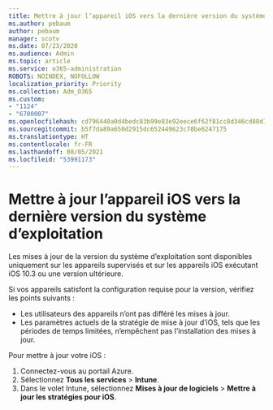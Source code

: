 ```yaml
---
title: Mettre à jour l’appareil iOS vers la dernière version du système d’exploitation
ms.author: pebaum
author: pebaum
manager: scotv
ms.date: 07/23/2020
ms.audience: Admin
ms.topic: article
ms.service: o365-administration
ROBOTS: NOINDEX, NOFOLLOW
localization_priority: Priority
ms.collection: Adm_O365
ms.custom:
- "1124"
- "6700007"
ms.openlocfilehash: cd796440a0d4bedc83b99e83e92eece6f62f81cc8d346cd88d19de34221046db
ms.sourcegitcommit: b5f7da89a650d2915dc652449623c78be6247175
ms.translationtype: HT
ms.contentlocale: fr-FR
ms.lasthandoff: 08/05/2021
ms.locfileid: "53991173"
---
```

# <a name="update-ios-device-to-latest-os-version"></a>Mettre à jour l’appareil iOS vers la dernière version du système d’exploitation

Les mises à jour de la version du système d’exploitation sont disponibles uniquement sur les appareils supervisés et sur les appareils iOS exécutant iOS 10.3 ou une version ultérieure.

Si vos appareils satisfont la configuration requise pour la version, vérifiez les points suivants :  
- Les utilisateurs des appareils n’ont pas différé les mises à jour.  
- Les paramètres actuels de la stratégie de mise à jour d’iOS, tels que les périodes de temps limitées, n’empêchent pas l’installation des mises à jour.

Pour mettre à jour votre iOS :

1. Connectez-vous au portail Azure.
2. Sélectionnez **Tous les services** > **Intune**.
3. Dans le volet Intune, sélectionnez **Mises à jour de logiciels** > **Mettre à jour les stratégies pour iOS**.